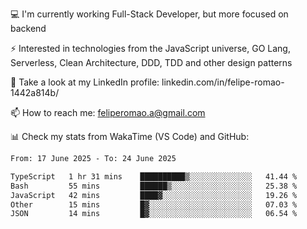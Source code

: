 💻 I'm currently working Full-Stack Developer, but more focused on backend

⚡ Interested in technologies from the JavaScript universe, GO Lang, Serverless, Clean Architecture, DDD, TDD and other design patterns

👥 Take a look at my LinkedIn profile: linkedin.com/in/felipe-romao-1442a814b/

📫 How to reach me: feliperomao.a@gmail.com

📊 Check my stats from WakaTime (VS Code) and GitHub:

<!--START_SECTION:waka-->

```txt
From: 17 June 2025 - To: 24 June 2025

TypeScript   1 hr 31 mins    ██████████▒░░░░░░░░░░░░░░   41.44 %
Bash         55 mins         ██████▒░░░░░░░░░░░░░░░░░░   25.38 %
JavaScript   42 mins         ████▓░░░░░░░░░░░░░░░░░░░░   19.26 %
Other        15 mins         █▓░░░░░░░░░░░░░░░░░░░░░░░   07.03 %
JSON         14 mins         █▓░░░░░░░░░░░░░░░░░░░░░░░   06.54 %
```

<!--END_SECTION:waka-->
